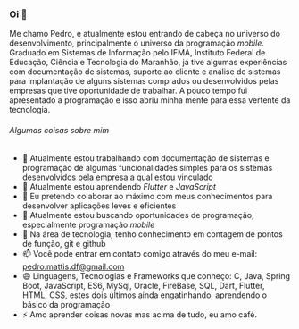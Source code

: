 ### Oi 👋

<!--
**GanaxXD/GanaxXD** is a ✨ _special_ ✨ repository because its `README.md` (this file) appears on your GitHub profile.
-->
  
Me chamo Pedro, e atualmente estou entrando de cabeça no universo do desenvolvimento, principalmente o universo da programação *mobile*. Graduado em Sistemas de Informação pelo IFMA, Instituto Federal de Educação, Ciência e Tecnologia do Maranhão, já tive algumas experiências com documentação de sistemas, suporte ao cliente e análise de sistemas para implantação de alguns sistemas comprados ou desenvolvidos pelas empresas que tive oportunidade de trabalhar. A pouco tempo fui apresentado a programação e isso abriu minha mente para essa vertente da tecnologia.  
  
  
###### Algumas coisas sobre mim

- 🔭 Atualmente estou trabalhando com documentação de sistemas e programação de algumas funcionalidades simples para os sistemas desenvolvidos pela empresa a qual estou vinculado
- 🌱 Atualmente estou aprendendo *Flutter* e *JavaScript*
- 👯 Eu pretendo colaborar ao máximo com meus conhecimentos para desenvolver aplicações leves e eficientes
- 🤔 Atualmente estou buscando oportunidades de programação, especialmente programação *mobile*
- 💬 Na área de tecnologia, tenho conhecimento em contagem de pontos de função, git e github
- 📫 Você pode entrar em contato comigo através do meu e-mail: pedro.mattis.df@gmail.com
- 😄 Linguagens, Tecnologias e Frameworks que conheço: C, Java, Spring Boot, JavaScript, ES6, MySql, Oracle, FireBase, SQL, Dart, Flutter, HTML, CSS, estes dois últimos ainda engatinhando, aprendendo o básico da programação
- ⚡ Amo aprender coisas novas mas acima de tudo, eu amo café.


